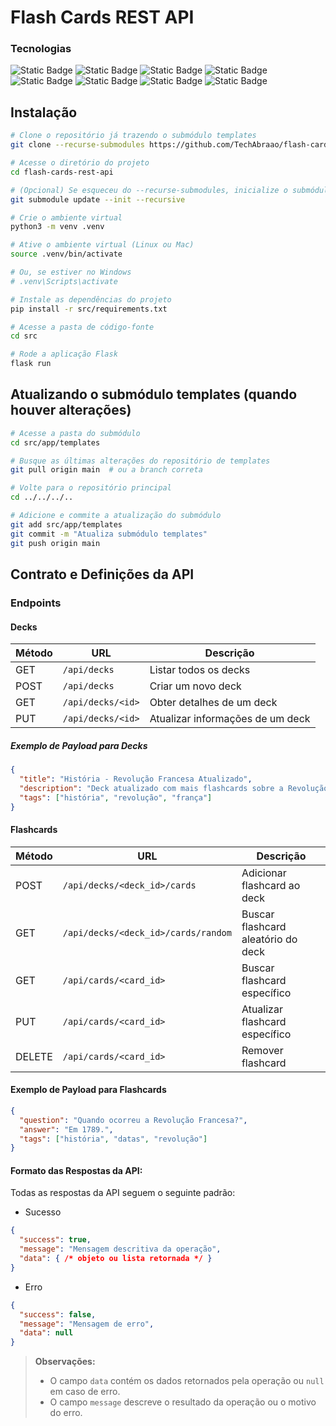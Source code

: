 # Flash Cards REST API

### Tecnologias
<section align="left">
    <img alt="Static Badge" src="https://img.shields.io/badge/Python-grey?style=flat&logo=Python">
    <img alt="Static Badge" src="https://img.shields.io/badge/Unittest-grey?style=flat&logo=Python">
    <img alt="Static Badge" src="https://img.shields.io/badge/Flask-grey?style=flat&logo=Flask">
    <img alt="Static Badge" src="https://img.shields.io/badge/SQLALchemy-grey?style=flat&logo=SQLAlchemy">
    <img alt="Static Badge" src="https://img.shields.io/badge/Docker-grey?style=flat&logo=Docker">
    <img alt="Static Badge" src="https://img.shields.io/badge/MySQL-grey?style=flat&logo=MySQL">
    <img alt="Static Badge" src="https://img.shields.io/badge/MySQL Workbench-grey?style=flat&logo=MySQL">
    <img alt="Static Badge" src="https://img.shields.io/badge/Postman-grey?style=flat&logo=Postman">
</section>

## Instalação

```bash
# Clone o repositório já trazendo o submódulo templates
git clone --recurse-submodules https://github.com/TechAbraao/flash-cards-rest-api.git

# Acesse o diretório do projeto
cd flash-cards-rest-api

# (Opcional) Se esqueceu do --recurse-submodules, inicialize o submódulo manualmente
git submodule update --init --recursive

# Crie o ambiente virtual
python3 -m venv .venv

# Ative o ambiente virtual (Linux ou Mac)
source .venv/bin/activate

# Ou, se estiver no Windows
# .venv\Scripts\activate

# Instale as dependências do projeto
pip install -r src/requirements.txt

# Acesse a pasta de código-fonte
cd src

# Rode a aplicação Flask
flask run
```
## Atualizando o submódulo templates (quando houver alterações)
```bash
# Acesse a pasta do submódulo
cd src/app/templates

# Busque as últimas alterações do repositório de templates
git pull origin main  # ou a branch correta

# Volte para o repositório principal
cd ../../../..

# Adicione e commite a atualização do submódulo
git add src/app/templates
git commit -m "Atualiza submódulo templates"
git push origin main
```

## Contrato e Definições da API
### Endpoints
#### Decks

| Método | URL                   | Descrição                      |
| ------ | --------------------- | ------------------------------- |
| GET   | `/api/decks`           | Listar todos os decks          |
| POST  | `/api/decks`           | Criar um novo deck             |
| GET   | `/api/decks/<id>`      | Obter detalhes de um deck      |
| PUT   | `/api/decks/<id>`      | Atualizar informações de um deck |

##### Exemplo de Payload para Decks

```json
{
  "title": "História - Revolução Francesa Atualizado",
  "description": "Deck atualizado com mais flashcards sobre a Revolução Francesa.",
  "tags": ["história", "revolução", "frança"]
}
```

#### Flashcards

| Método | URL                                 | Descrição                           |
| ------ | ----------------------------------- | ----------------------------------- |
| POST  | `/api/decks/<deck_id>/cards`        | Adicionar flashcard ao deck         |
| GET   | `/api/decks/<deck_id>/cards/random` | Buscar flashcard aleatório do deck  |
| GET   | `/api/cards/<card_id>`              | Buscar flashcard específico         |
| PUT   | `/api/cards/<card_id>`              | Atualizar flashcard específico      |
| DELETE| `/api/cards/<card_id>`              | Remover flashcard                   |

#### Exemplo de Payload para Flashcards

```json
{
  "question": "Quando ocorreu a Revolução Francesa?",
  "answer": "Em 1789.",
  "tags": ["história", "datas", "revolução"]
}
```

#### Formato das Respostas da API:
Todas as respostas da API seguem o seguinte padrão:

- Sucesso
```json
{
  "success": true,
  "message": "Mensagem descritiva da operação",
  "data": { /* objeto ou lista retornada */ }
}
```

- Erro
```json
{
  "success": false,
  "message": "Mensagem de erro",
  "data": null
}
```
> **Observações:**  
> - O campo `data` contém os dados retornados pela operação ou `null` em caso de erro.  
> - O campo `message` descreve o resultado da operação ou o motivo do erro.



